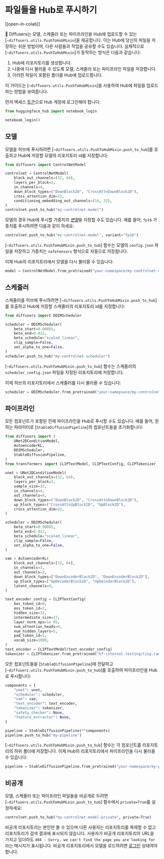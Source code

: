 <!--Copyright 2024 The HuggingFace Team. All rights reserved.

Licensed under the Apache License, Version 2.0 (the "License"); you may not use this file except in compliance with
the License. You may obtain a copy of the License at

http://www.apache.org/licenses/LICENSE-2.0

Unless required by applicable law or agreed to in writing, software distributed under the License is distributed on
an "AS IS" BASIS, WITHOUT WARRANTIES OR CONDITIONS OF ANY KIND, either express or implied. See the License for the
specific language governing permissions and limitations under the License.
-->

# 파일들을 Hub로 푸시하기

[[open-in-colab]]

🤗 Diffusers는 모델, 스케줄러 또는 파이프라인을 Hub에 업로드할 수 있는 [`~diffusers.utils.PushToHubMixin`]을 제공합니다. 이는 Hub에 당신의 파일을 저장하는 쉬운 방법이며, 다른 사람들과 작업을 공유할 수도 있습니다. 실제적으로 [`~diffusers.utils.PushToHubMixin`]가 동작하는 방식은 다음과 같습니다:

1. Hub에 리포지토리를 생성합니다.
2. 나중에 다시 불러올 수 있도록 모델, 스케줄러 또는 파이프라인 파일을 저장합니다.
3. 이러한 파일이 포함된 폴더를 Hub에 업로드합니다.

이 가이드는 [`~diffusers.utils.PushToHubMixin`]을 사용하여 Hub에 파일을 업로드하는 방법을 보여줍니다.

먼저 액세스 [토큰](https://huggingface.co/settings/tokens)으로 Hub 계정에 로그인해야 합니다:

```py
from huggingface_hub import notebook_login

notebook_login()
```

## 모델

모델을 허브에 푸시하려면 [`~diffusers.utils.PushToHubMixin.push_to_hub`]를 호출하고 Hub에 저장할 모델의 리포지토리 id를 지정합니다:

```py
from diffusers import ControlNetModel

controlnet = ControlNetModel(
    block_out_channels=(32, 64),
    layers_per_block=2,
    in_channels=4,
    down_block_types=("DownBlock2D", "CrossAttnDownBlock2D"),
    cross_attention_dim=32,
    conditioning_embedding_out_channels=(16, 32),
)
controlnet.push_to_hub("my-controlnet-model")
```

모델의 경우 Hub에 푸시할 가중치의 [*변형*](loading#checkpoint-variants)을 지정할 수도 있습니다. 예를 들어, `fp16` 가중치를 푸시하려면 다음과 같이 하세요:

```py
controlnet.push_to_hub("my-controlnet-model", variant="fp16")
```

[`~diffusers.utils.PushToHubMixin.push_to_hub`] 함수는 모델의 `config.json` 파일을 저장하고 가중치는 `safetensors` 형식으로 자동으로 저장됩니다.

이제 Hub의 리포지토리에서 모델을 다시 불러올 수 있습니다:

```py
model = ControlNetModel.from_pretrained("your-namespace/my-controlnet-model")
```

## 스케줄러

스케줄러를 허브에 푸시하려면 [`~diffusers.utils.PushToHubMixin.push_to_hub`]를 호출하고 Hub에 저장할 스케줄러의 리포지토리 id를 지정합니다:

```py
from diffusers import DDIMScheduler

scheduler = DDIMScheduler(
    beta_start=0.00085,
    beta_end=0.012,
    beta_schedule="scaled_linear",
    clip_sample=False,
    set_alpha_to_one=False,
)
scheduler.push_to_hub("my-controlnet-scheduler")
```

[`~diffusers.utils.PushToHubMixin.push_to_hub`] 함수는 스케줄러의 `scheduler_config.json` 파일을 지정된 리포지토리에 저장합니다.

이제 허브의 리포지토리에서 스케줄러를 다시 불러올 수 있습니다:

```py
scheduler = DDIMScheduler.from_pretrained("your-namepsace/my-controlnet-scheduler")
```

## 파이프라인

모든 컴포넌트가 포함된 전체 파이프라인을 Hub로 푸시할 수도 있습니다. 예를 들어, 원하는 파라미터로 [`StableDiffusionPipeline`]의 컴포넌트들을 초기화합니다:

```py
from diffusers import (
    UNet2DConditionModel,
    AutoencoderKL,
    DDIMScheduler,
    StableDiffusionPipeline,
)
from transformers import CLIPTextModel, CLIPTextConfig, CLIPTokenizer

unet = UNet2DConditionModel(
    block_out_channels=(32, 64),
    layers_per_block=2,
    sample_size=32,
    in_channels=4,
    out_channels=4,
    down_block_types=("DownBlock2D", "CrossAttnDownBlock2D"),
    up_block_types=("CrossAttnUpBlock2D", "UpBlock2D"),
    cross_attention_dim=32,
)

scheduler = DDIMScheduler(
    beta_start=0.00085,
    beta_end=0.012,
    beta_schedule="scaled_linear",
    clip_sample=False,
    set_alpha_to_one=False,
)

vae = AutoencoderKL(
    block_out_channels=[32, 64],
    in_channels=3,
    out_channels=3,
    down_block_types=["DownEncoderBlock2D", "DownEncoderBlock2D"],
    up_block_types=["UpDecoderBlock2D", "UpDecoderBlock2D"],
    latent_channels=4,
)

text_encoder_config = CLIPTextConfig(
    bos_token_id=0,
    eos_token_id=2,
    hidden_size=32,
    intermediate_size=37,
    layer_norm_eps=1e-05,
    num_attention_heads=4,
    num_hidden_layers=5,
    pad_token_id=1,
    vocab_size=1000,
)
text_encoder = CLIPTextModel(text_encoder_config)
tokenizer = CLIPTokenizer.from_pretrained("hf-internal-testing/tiny-random-clip")
```

모든 컴포넌트들을 [`StableDiffusionPipeline`]에 전달하고 [`~diffusers.utils.PushToHubMixin.push_to_hub`]를 호출하여 파이프라인을 Hub로 푸시합니다:

```py
components = {
    "unet": unet,
    "scheduler": scheduler,
    "vae": vae,
    "text_encoder": text_encoder,
    "tokenizer": tokenizer,
    "safety_checker": None,
    "feature_extractor": None,
}

pipeline = StableDiffusionPipeline(**components)
pipeline.push_to_hub("my-pipeline")
```

[`~diffusers.utils.PushToHubMixin.push_to_hub`] 함수는 각 컴포넌트를 리포지토리의 하위 폴더에 저장합니다. 이제 Hub의 리포지토리에서 파이프라인을 다시 불러올 수 있습니다:

```py
pipeline = StableDiffusionPipeline.from_pretrained("your-namespace/my-pipeline")
```

## 비공개

모델, 스케줄러 또는 파이프라인 파일들을 비공개로 두려면 [`~diffusers.utils.PushToHubMixin.push_to_hub`] 함수에서 `private=True`를 설정하세요:

```py
controlnet.push_to_hub("my-controlnet-model-private", private=True)
```

비공개 리포지토리는 본인만 볼 수 있으며 다른 사용자는 리포지토리를 복제할 수 없고 리포지토리가 검색 결과에 표시되지 않습니다. 사용자가 비공개 리포지토리의 URL을 가지고 있더라도 `404 - Sorry, we can't find the page you are looking for`라는 메시지가 표시됩니다. 비공개 리포지토리에서 모델을 로드하려면 [로그인](https://huggingface.co/docs/huggingface_hub/quick-start#login) 상태여야 합니다.